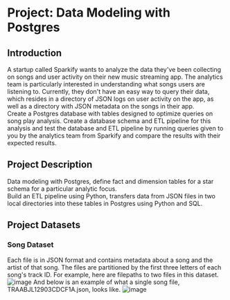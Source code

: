 # Project: Data Modeling with Postgres
## Introduction
A startup called Sparkify wants to analyze the data they've been collecting on songs and user activity on their new music streaming app. The analytics team is particularly interested in understanding what songs users are listening to. Currently, they don't have an easy way to query their data, which resides in a directory of JSON logs on user activity on the app, as well as a directory with JSON metadata on the songs in their app. <br>
Create a Postgres database with tables designed to optimize queries on song play analysis. Create a database schema and ETL pipeline for this analysis and test the database and ETL pipeline by running queries given to you by the analytics team from Sparkify and compare the results with their expected results.
## Project Description
Data modeling with Postgres, define fact and dimension tables for a star schema for a particular analytic focus.<br>
Build an ETL pipeline using Python, transfers data from JSON files in two local directories into these tables in Postgres using Python and SQL.
## Project Datasets
### Song Dataset
Each file is in JSON format and contains metadata about a song and the artist of that song. The files are partitioned by the first three letters of each song's track ID. For example, here are filepaths to two files in this dataset.
![image](https://user-images.githubusercontent.com/55506640/120908817-3dec8d80-c623-11eb-808a-7112a7f9e4ed.png)
And below is an example of what a single song file, TRAABJL12903CDCF1A.json, looks like.
![image](https://user-images.githubusercontent.com/55506640/120908837-6a080e80-c623-11eb-8ded-6a7b10352526.png)
